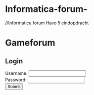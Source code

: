 # Informatica-forum-
//Informatica forum Havo 5 eindopdracht
<!DOCTYPE html>
<html> 
<head> 
<link rel="stylesheet" type="text/css" href="style.css"/>
<meta charset="UTF-8">
<title>Index</title>
</head>

<body>
<div id="container">
<div id="formwrap">
<h1>Gameforum</h1>
<h2> Login </h2>
<form id="form" action="index.php" method="POST">
Username: <input type="text" name="user" /><br/>
Password: <input type="password" name="pass"/> <br/>
<input id= "submit" type="submit" value="Submit" name="submit" />
</form>
</div>
</div>
</body>
</html>

